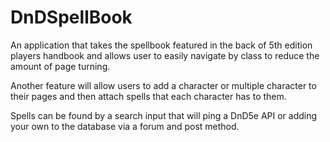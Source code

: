 # DnDSpellBook

An application that takes the spellbook featured in the back of 5th edition players handbook and allows user to easily navigate by class to reduce the amount of page turning.

Another feature will allow users to add a character or multiple character to their pages and then attach spells that each character has to them.

Spells can be found by a search input that will ping a DnD5e API or adding your own to the database via a forum and post method.
